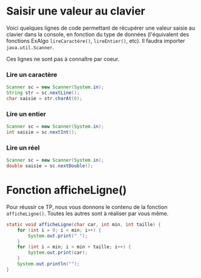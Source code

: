 # Saisir une valeur au clavier

Voici quelques lignes de code permettant de récupérer une valeur saisie
au clavier dans la console, en fonction du type de données
(l'équivalent des fonctions ExAlgo `lireCaractère()`, `lireEntier()`, etc).
Il faudra importer `java.util.Scanner`.

Ces lignes ne sont pas à connaître par coeur.

### Lire un caractère
```java
Scanner sc = new Scanner(System.in);
String str = sc.nextLine();
char saisie = str.charAt(0);
```

### Lire un entier
```java
Scanner sc = new Scanner(System.in);
int saisie = sc.nextInt();
```

### Lire un réel
```java
Scanner sc = new Scanner(System.in);
double saisie = sc.nextDouble();
```

# Fonction afficheLigne()

Pour réussir ce TP, nous vous donnons le contenu de
la fonction `afficheLigne()`.
Toutes les autres sont à réaliser par vous même.

```java
static void afficheLigne(char car, int min, int taille) {
    for (int i = 0; i < min; i++) {
        System.out.print(" ");
    }
    for (int i = min; i < min + taille; i++) {
        System.out.print(car);
    }
    System.out.println("");
}
```
